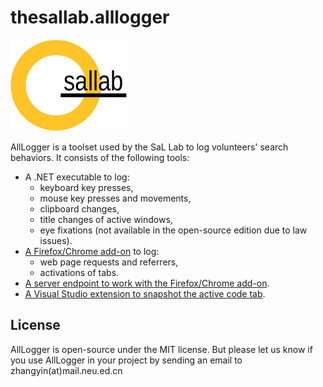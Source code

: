 # thesallab.alllogger
![The SaL Lab](sallab.png)

AllLogger is a toolset used by the SaL Lab to log volunteers' search
 behaviors. It consists of the following tools:
* A .NET executable to log:
  * keyboard key presses,
  * mouse key presses and movements,
  * clipboard changes,
  * title changes of active windows,
  * eye fixations (not available in the open-source edition due to law issues).
* [A Firefox/Chrome add-on](2%20Add-on) to log:
  * web page requests and referrers,
  * activations of tabs.
* [A server endpoint to work with the Firefox/Chrome add-on](3%20Add-on%20Server).
* [A Visual Studio extension to snapshot the active code tab](4%20Extension).
## License
AllLogger is open-source under the MIT license. But please let us know if
 you use AllLogger in your project by sending an email to zhangyin(at)mail.neu.ed.cn